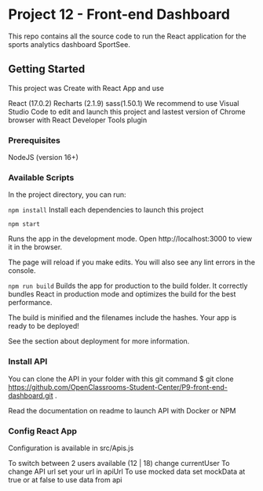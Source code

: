 # Project 12 - Front-end Dashboard

This repo contains all the source code to run the React application for the sports analytics dashboard SportSee.

## Getting Started

This project was Create with React App and use

React (17.0.2)
Recharts (2.1.9)
sass(1.50.1)
We recommend to use Visual Studio Code to edit and launch this project and lastest version of Chrome browser with React Developer Tools plugin

### Prerequisites

NodeJS (version 16+)

### Available Scripts

In the project directory, you can run:

`npm install`
Install each dependencies to launch this project

```
npm start
```

Runs the app in the development mode.
Open http://localhost:3000 to view it in the browser.

The page will reload if you make edits.
You will also see any lint errors in the console.

`npm run build`
Builds the app for production to the build folder.
It correctly bundles React in production mode and optimizes the build for the best performance.

The build is minified and the filenames include the hashes.
Your app is ready to be deployed!

See the section about deployment for more information.

### Install API

You can clone the API in your folder with this git command
$ git clone https://github.com/OpenClassrooms-Student-Center/P9-front-end-dashboard.git .

Read the documentation on readme to launch API with Docker or NPM

### Config React App

Configuration is available in src/Apis.js

To switch between 2 users available (12 | 18) change currentUser
To change API url set your url in apiUrl
To use mocked data set mockData at true or at false to use data from api
